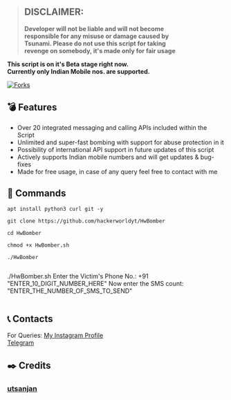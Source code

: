 > ## DISCLAIMER:
> **Developer will not be liable and will not become<br>
responsible for any misuse or damage caused by<br>
Tsunami. Please do not use this script for taking<br>
revenge on somebody, it's made only for fair usage**

**This script is on it's Beta stage right now.<br>
Currently only Indian Mobile nos. are supported.**

[![Forks](https://img.shields.io/github/forks/MrRizoel/Spambot?style=flat-square&color=orange)](https://github.com/MrRizoel/Spambot/fork)

## 💣 Features
- Over 20 integrated messaging and calling APIs included within the Script
- Unlimited and super-fast bombing with support for abuse protection in it
- Possibility of international API support in future updates of this script
- Actively supports Indian mobile numbers and will get updates & bug-fixes
- Made for free usage, in case of any query feel free to contact with me

## 🎯 Commands
```
apt install python3 curl git -y
```
```
git clone https://github.com/hackerworldyt/HwBomber
```
```
cd HwBomber
```
```
chmod +x HwBomber.sh
```
```
./HwBomber
```
```

```
./HwBomber.sh
Enter the Victim's Phone No.: +91 "ENTER_10_DIGIT_NUMBER_HERE"
Now enter the SMS count: "ENTER_THE_NUMBER_OF_SMS_TO_SEND"
```
```

## 📞 Contacts
For Queries: [My Instagram Profile](https://www.instagram.com/hackerworldyt/)  <br>
[Telegram](https://t.me/GoToHell_xD) <br>

## ✒️ Credits 
### [utsanjan](https://github.com/utsanjan)<br>
